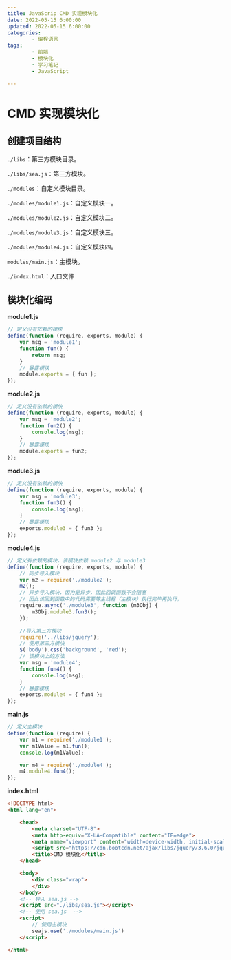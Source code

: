 ```yaml
---
title: JavaScrip CMD 实现模块化
date: 2022-05-15 6:00:00
updated: 2022-05-15 6:00:00
categories:
        - 编程语言
tags:
        - 前端
        - 模块化
        - 学习笔记
        - JavaScript

---
```


# CMD 实现模块化

## 创建项目结构

`./libs`：第三方模块目录。

`./libs/sea.js`：第三方模块。

`./modules`：自定义模块目录。

`./modules/module1.js`：自定义模块一。

`./modules/module2.js`：自定义模块二。

`./modules/module3.js`：自定义模块三。

`./modules/module4.js`：自定义模块四。

`modules/main.js`：主模块。

`./index.html`：入口文件

## 模块化编码

**module1.js**

```js
// 定义没有依赖的模块
define(function (require, exports, module) {
	var msg = 'module1';
	function fun() {
		return msg;
	}
	// 暴露模块
	module.exports = { fun };
});

```

**module2.js**

```js
// 定义没有依赖的模块
define(function (require, exports, module) {
	var msg = 'module2';
	function fun2() {
		console.log(msg);
	}
	// 暴露模块
	module.exports = fun2;
});

```

**module3.js**

```js
// 定义没有依赖的模块
define(function (require, exports, module) {
	var msg = 'module3';
	function fun3() {
		console.log(msg);
	}
	// 暴露模块
	exports.module3 = { fun3 };
});
```

**module4.js**

```js
// 定义有依赖的模块，该模块依赖 module2 与 module3
define(function (require, exports, module) {
	// 同步导入模块
	var m2 = require('./module2');
	m2();
	// 异步导入模块，因为是异步，因此回调函数不会阻塞
	// 因此该回到函数中的代码需要等主线程（主模块）执行完毕再执行，
	require.async('./module3', function (m3Obj) {
		m3Obj.module3.fun3();
	});

	//导入第三方模块
	require('../libs/jquery');
	// 使用第三方模块
	$('body').css('background', 'red');
	// 该模块上的方法
	var msg = 'module4';
	function fun4() {
		console.log(msg);
	}
	// 暴露模块
	exports.module4 = { fun4 };
});
```

**main.js**

```js
// 定义主模块
define(function (require) {
	var m1 = require('./module1');
	var m1Value = m1.fun();
	console.log(m1Value);

	var m4 = require('./module4');
	m4.module4.fun4();
});
```

**index.html**

```html
<!DOCTYPE html>
<html lang="en">

    <head>
        <meta charset="UTF-8">
        <meta http-equiv="X-UA-Compatible" content="IE=edge">
        <meta name="viewport" content="width=device-width, initial-scale=1.0">
        <script src="https://cdn.bootcdn.net/ajax/libs/jquery/3.6.0/jquery.js"></script>
        <title>CMD 模块化</title>
    </head>

    <body>
        <div class="wrap">
        </div>
    </body>
    <!-- 导入 sea.js -->
    <script src="./libs/sea.js"></script>
    <!-- 使用 sea.js  -->
    <script>
        // 使用主模块
        seajs.use('./modules/main.js')
    </script>

</html>
```

